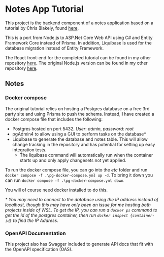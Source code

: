 # Notes App Tutorial

This project is the backend component of a notes application based on a tutorial by Chris Blakely, found [here](https://www.freecodecamp.org/news/full-stack-project-tutorial-create-a-notes-app-using-react-and-node-js/).

This is a port from Node.js to ASP.Net Core Web API using C# and Entity Framework Core instead of Prisma. In addition, Liquibase is used for the database migration instead of Entity Framework.

The React front-end for the completed tutorial can be found in my other repository [here](https://github.com/jasondown/notes-app-ui).
The original Node.js version can be found in my other repository [here](https://github.com/jasondown/notes-app-server).

## Notes

### Docker compose

The original tutorial relies on hosting a Postgres database on a free 3rd party site and using Prisma to push the schema. Instead, I have created a docker compose file that includes the following:

- Postgres hosted on port 5432. _User_: _admin_, _password_: _root_
- pgAdmin4 to allow using a GUI to perform tasks on the database*
- Liquibase to generate the database and notes table. This will allow change tracking in the repository and has potential for setting up easy integration tests.
    - The liquibase command will automatically run when the container starts up and only apply changesets not yet applied.

To run the docker compose file, you can go into the _etc_ folder and run `docker compose -f .\pg-docker-compose.yml up -d`. To bring it down you can run `docker compose -f .\pg-docker-compose.yml down`.

You will of course need docker installed to do this.

_* You may need to connect to the database using the IP address instead of localhost, though this may have only been an issue for me hosting both projects inside of WSL. To get the IP, you can run a `docker ps` command to get the id of the postgres container, then run `docker inspect {container-id}` to find the IP Address._

### OpenAPI Documentation

This project also has Swagger included to generate API docs that fit with the OpenAPI specification (OAS).
